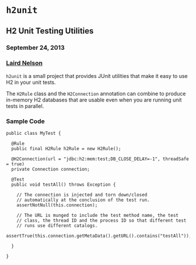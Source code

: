 <!-- -*- markdown -*- -->
# `h2unit`

## H2 Unit Testing Utilities

### September 24, 2013

### [Laird Nelson][1]

`h2unit` is a small project that provides JUnit utilities that make it
easy to use H2 in your unit tests.

The `H2Rule` class and the `H2Connection` annotation can combine to
produce in-memory H2 databases that are usable even when you are
running unit tests in parallel.

### Sample Code

    public class MyTest {
    
      @Rule
      public final H2Rule h2Rule = new H2Rule();
      
      @H2Connection(url = "jdbc:h2:mem:test;DB_CLOSE_DELAY=-1", threadSafe = true)
      private Connection connection;
      
      @Test
      public void testAll() throws Exception {

        // The connection is injected and torn down/closed
        // automatically at the conclusion of the test run.
        assertNotNull(this.connection);

        // The URL is munged to include the test method name, the test
        // class, the thread ID and the process ID so that different test
        // runs use different catalogs.
        assertTrue(this.connection.getMetaData().getURL().contains("testAll"));
        
      }
    
    }

[1]: http://about.me/lairdnelson
